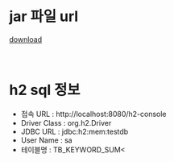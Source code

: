 # jar 파일 url
<p><a href="https://drive.google.com/drive/folders/1rsfOIU_0lg2Y3rkBD4O8pe7x15EFmIU_?usp=sharing">download</a></p>

<br/>

# h2 sql 정보
- 접속 URL : http://localhost:8080/h2-console
- Driver Class : org.h2.Driver
- JDBC URL : jdbc:h2:mem:testdb
- User Name : sa
- 테이블명 : TB_KEYWORD_SUM<